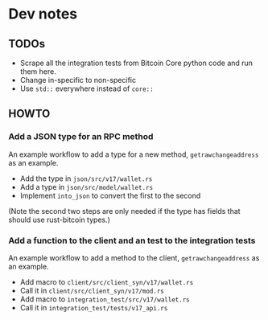 # Dev notes


## TODOs

- Scrape all the integration tests from Bitcoin Core python code and run them here.
- Change in-specific to non-specific
- Use `std::` everywhere instead of `core::`


## HOWTO

### Add a JSON type for an RPC method

An example workflow to add a type for a new method,  `getrawchangeaddress` as an example.

- Add the type in `json/src/v17/wallet.rs`
- Add a type in `json/src/model/wallet.rs`
- Implement `into_json` to convert the first to the second

(Note the second two steps are only needed if the type has fields that should use rust-bitcoin types.)

### Add a function to the client and an test to the integration tests

An example workflow to add a method to the client,  `getrawchangeaddress` as an example.

- Add macro to `client/src/client_syn/v17/wallet.rs`
- Call it in `client/src/client_syn/v17/mod.rs`
- Add macro to `integration_test/src/v17/wallet.rs`
- Call it in `integration_test/tests/v17_api.rs`
